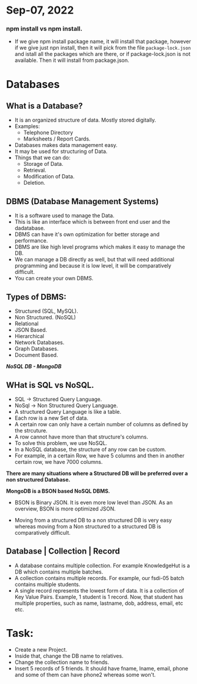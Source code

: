 # Sep-07, 2022

### npm install <package-name> vs npm install.
- If we give npm install package name, it will install that package, however if we give just npn install, then it will pick from the file `package-lock.json` and istall all the packages which are there, or if package-lock.json is not available. Then it will install from package.json.

# Databases

## What is a Database?
- It is an organized structure of data. Mostly stored digitally.
- Examples:
  - Telephone Directory
  - Marksheets / Report Cards.
- Databases makes data management easy.
- It may be used for structuring of Data.
- Things that we can do:
  - Storage of Data.
  - Retrieval.
  - Modification of Data.
  - Deletion.

## DBMS (Database Management Systems)
- It is a software used to manage the Data.
- This is like an interface which is between front end user and the dadatabase.
- DBMS can have it's own optimization for better storage and performance.
- DBMS are like high level programs which makes it easy to manage the DB.
- We can manage a DB directly as well, but that will need additional programming and because it is low level, it will be comparatively difficult.
- You can create your own DBMS.

## Types of DBMS:
- Structured (SQL, MySQL).
- Non Structured. (NoSQL)
- Relational
- JSON Based.
- Hierarchical
- Network Databases.
- Graph Databases.
- Document Based.


***NoSQL DB - MongoDB***

## WHat is SQL vs NoSQL.
- SQL -> Structured Query Language.
- NoSql -> Non Structured Query Language.
- A structured Query Language is like a table.
- Each row is a new Set of data.
- A certain row can only have a certain number of columns as defined by the strcuture.
- A row cannot have more than that structure's columns.
- To solve this problem, we use NoSQL.
- In a NoSQL database, the structure of any row can be custom.
- For example, in a certain Row, we have 5 columns and then in another certain row, we have 7000 columns.

**There are many situations where a Structured DB will be preferred over a non structured Database.**

**MongoDB is a BSON based NoSQL DBMS.**
- BSON is Binary JSON. It is even more low level than JSON. As an overview, BSON is more optimized JSON.

- Moving from a structured DB to a non structured DB is very easy whereas moving from a Non structured to a structured DB is comparatively difficult.

## Database | Collection | Record
- A database contains multiple collection. For example KnowledgeHut is a DB which contains multiple batches.
- A collection contains multiple records. For example, our fsdi-05 batch contains multiple students.
- A single record represents the lowest form of data. It is a collection of Key Value Pairs. Example, 1 student is 1 record. Now, that student has multiple properties, such as name, lastname, dob, address, email, etc etc.

# Task:
- Create a new Project.
- Inside that, change the DB name to relatives.
- Change the collection name to friends.
- Insert 5 records of 5 friends. It should have fname, lname, email, phone and some of them can have phone2 whereas some won't.